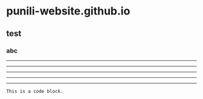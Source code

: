 # punili-website.github.io
## test
### abc
* * *
***
*****
- - -
---------------------------------------
    This is a code block.

